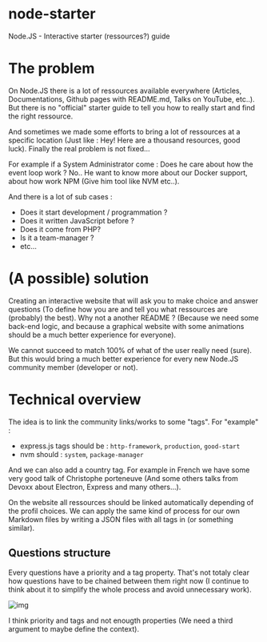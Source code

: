 # node-starter
Node.JS - Interactive starter (ressources?) guide 

# The problem

On Node.JS there is a lot of ressources available everywhere (Articles, Documentations, Github pages with README.md, Talks on YouTube, etc..). But there is no "official" starter guide to tell you how to really start and find the right ressource.

And sometimes we made some efforts to bring a lot of ressources at a specific location (Just like : Hey! Here are a thousand resources, good luck). Finally the real problem is not fixed...

For example if a System Administrator come : Does he care about how the event loop work ? No.. He want to know more about our Docker support, about how work NPM (Give him tool like NVM etc..).

And there is a lot of sub cases : 

- Does it start development / programmation ?
- Does it written JavaScript before ?
- Does it come from PHP?
- Is it a team-manager ?
- etc... 

# (A possible) solution

Creating an interactive website that will ask you to make choice and answer questions (To define how you are and tell you what ressources are (probably) the best). Why not a another README ? (Because we need some back-end logic, and because a graphical website with some animations should be a much better experience for everyone). 

We cannot succeed to match 100% of what of the user really need (sure). But this would bring a much better experience for every new Node.JS community member (developer or not).

# Technical overview

The idea is to link the community links/works to some "tags". For "example" : 

- express.js tags should be : `http-framework`, `production`, `good-start`
- nvm should : `system`, `package-manager`

And we can also add a country tag. For example in French we have some very good talk of Christophe porteneuve (And some others talks from Devoxx about Electron, Express and many others...). 

On the website all ressources should be linked automatically depending of the profil choices. We can apply the same kind of process for our own Markdown files by writing a JSON files with all tags in (or something similar). 

## Questions structure 

Every questions have a priority and a tag property. That's not totaly clear how questions have to be chained between them right now (I continue to think about it to simplify the whole process and avoid unnecessary work). 

![img](http://i.imgur.com/QhohhOE.png)

I think priority and tags and not enougth properties (We need a third argument to maybe define the context).
